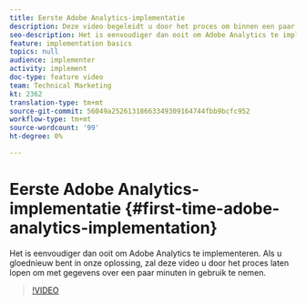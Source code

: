 ```yaml
---
title: Eerste Adobe Analytics-implementatie
description: Deze video begeleidt u door het proces om binnen een paar minuten aan de slag te gaan met Adobe Analytics-gegevens.
seo-description: Het is eenvoudiger dan ooit om Adobe Analytics te implementeren. Als u gloednieuw bent in onze oplossing, zal deze video u door het proces laten lopen om met gegevens over een paar minuten in gebruik te nemen.
feature: implementation basics
topics: null
audience: implementer
activity: implement
doc-type: feature video
team: Technical Marketing
kt: 2362
translation-type: tm+mt
source-git-commit: 56049a25261318663349309164744fbb9bcfc952
workflow-type: tm+mt
source-wordcount: '99'
ht-degree: 0%

---
```



# Eerste Adobe Analytics-implementatie {#first-time-adobe-analytics-implementation}

Het is eenvoudiger dan ooit om Adobe Analytics te implementeren. Als u gloednieuw bent in onze oplossing, zal deze video u door het proces laten lopen om met gegevens over een paar minuten in gebruik te nemen.

>[!VIDEO](https://video.tv.adobe.com/v/25456/?quality=12)
